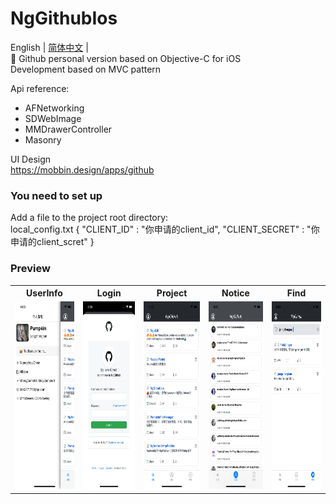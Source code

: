 # NgGithubIos
English | [简体中文](./README.zh-CN.md) |<br />
🍎 Github personal version based on Objective-C for iOS<br />
Development based on MVC pattern<br />

Api reference:<br />
* AFNetworking
* SDWebImage
* MMDrawerController
* Masonry

UI Design<br />
<a href="https://mobbin.design/apps/github">https://mobbin.design/apps/github</a><br />

### You need to set up
Add a file to the project root directory:<br />
local_config.txt
{ "CLIENT_ID" : "你申请的client_id", "CLIENT_SECRET" : "你申请的client_scret" }


### Preview
<table>
	<tr>
		<th>UserInfo</th>
		<th>Login</th>
		<th>Project</th>
		<th>Notice</th>
		<th>Find</th>
	</tr>
	<tr>
		  <td>
			  <img src="https://github.com/jiangzhengnan/NgGithubIos/blob/main/img/show_iv_1.png" height = 300/>
		  </td>
		  <td>
			  <img src="https://github.com/jiangzhengnan/NgGithubIos/blob/main/img/show_iv_3.png" height = 300/>
		  </td>
		  <td>
			  <img src="https://github.com/jiangzhengnan/NgGithubIos/blob/main/img/show_iv_2.png" height = 300/>
		  </td>
		 <td>
			  <img src="https://github.com/jiangzhengnan/NgGithubIos/blob/main/img/show_iv_5.png" height = 300/>
		  </td>
		  <td>
			  <img src="https://github.com/jiangzhengnan/NgGithubIos/blob/main/img/show_iv_4.png" height = 300/>
		  </td>
	</tr>
</table>
